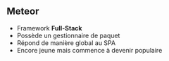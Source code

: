 ##  Meteor

* Framework **Full-Stack**
* Possède un gestionnaire de paquet
* Répond de manière global au SPA
* Encore jeune mais commence à devenir populaire
